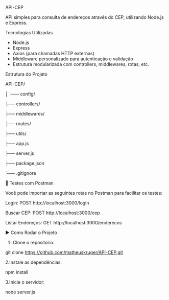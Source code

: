 API-CEP

API simples para consulta de endereços através do CEP, utilizando Node.js e Express.

 Tecnologias Utilizadas

- Node.js  
- Express  
- Axios (para chamadas HTTP externas)  
- Middleware personalizado para autenticação e validação  
- Estrutura modularizada com controllers, middlewares, rotas, etc.

Estrutura do Projeto

API-CEP/

│
├── config/

├── controllers/

├── middlewares/

├── routes/

├── utils/

├── app.js

├── server.js

├── package.json

└── .gitignore



🧪 Testes com Postman

Você pode importar as seguintes rotas no Postman para facilitar os testes:

Login: POST http://localhost:3000/login

Buscar CEP: POST http://localhost:3000/cep

Listar Endereços: GET http://localhost:3000/enderecos



▶️ Como Rodar o Projeto

1. Clone o repositório:
   
git clone https://github.com/matheuskruger/API-CEP.git

2.Instale as dependências:

npm install

3.Inicie o servidor:

node server.js






